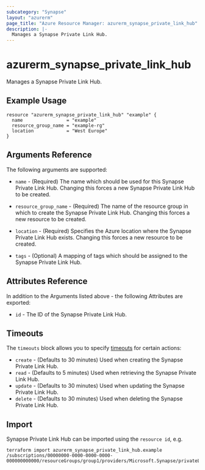 ```yaml
---
subcategory: "Synapse"
layout: "azurerm"
page_title: "Azure Resource Manager: azurerm_synapse_private_link_hub"
description: |-
  Manages a Synapse Private Link Hub.
---
```


# azurerm_synapse_private_link_hub

Manages a Synapse Private Link Hub.

## Example Usage

```hcl
resource "azurerm_synapse_private_link_hub" "example" {
  name                = "example"
  resource_group_name = "example-rg"
  location            = "West Europe"
}
```

## Arguments Reference

The following arguments are supported:

* `name` - (Required) The name which should be used for this Synapse Private Link Hub. Changing this forces a new Synapse Private Link Hub to be created.

* `resource_group_name` - (Required) The name of the resource group in which to create the Synapse Private Link Hub. Changing this forces a new resource to be created.

* `location` - (Required) Specifies the Azure location where the Synapse Private Link Hub exists. Changing this forces a new resource to be created.

* `tags` - (Optional) A mapping of tags which should be assigned to the Synapse Private Link Hub.

## Attributes Reference

In addition to the Arguments listed above - the following Attributes are exported:

* `id` - The ID of the Synapse Private Link Hub.

## Timeouts

The `timeouts` block allows you to specify [timeouts](https://www.terraform.io/docs/configuration/resources.html#timeouts) for certain actions:

* `create` - (Defaults to 30 minutes) Used when creating the Synapse Private Link Hub.
* `read` - (Defaults to 5 minutes) Used when retrieving the Synapse Private Link Hub.
* `update` - (Defaults to 30 minutes) Used when updating the Synapse Private Link Hub.
* `delete` - (Defaults to 30 minutes) Used when deleting the Synapse Private Link Hub.

## Import

Synapse Private Link Hub can be imported using the `resource id`, e.g.

```shell
terraform import azurerm_synapse_private_link_hub.example /subscriptions/00000000-0000-0000-0000-000000000000/resourceGroups/group1/providers/Microsoft.Synapse/privateLinkHubs/privateLinkHub1
```

